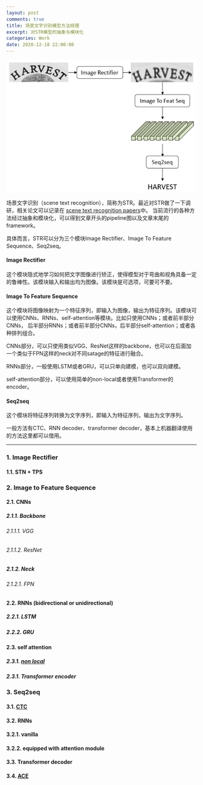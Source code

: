 ```yaml
---
layout: post
comments: true
title: 场景文字识别模型方法梳理
excerpt: 对STR模型的抽象与模块化
categories: Work
date: 2020-12-18 22:00:00
---
```


![scene text recognition pipeline](https://raw.githubusercontent.com/mileistone/mileistone.github.io/main/assets/2020-12-18-scene-text-recognition-survey.png)

场景文字识别（scene text recognition），简称为STR。最近对STR做了一下调研，相关论文可以记录在
[scene text recognition papers](https://github.com/mileistone/study_resources/tree/master/modeling/supervised_learning/2d/scene_text_recognition)中。
当前流行的各种方法经过抽象和模块化，可以得到文章开头的pipeline图以及文章末尾的framework。

具体而言，STR可以分为三个模块Image Rectifier、Image To Feature Sequence、Seq2seq。

#### Image Rectifier
这个模块隐式地学习如何把文字图像进行矫正，使得模型对于弯曲和视角具备一定的鲁棒性。该模块输入和输出均为图像。该模块是可选项，可要可不要。

#### Image To Feature Sequence
这个模块将图像映射为一个特征序列，即输入为图像，输出为特征序列。该模块可以使用CNNs、RNNs、self-attention等模块。比如只使用CNNs；或者前半部分CNNs，
后半部分RNNs；或者前半部分CNNs，后半部分self-attention；或者各种排列组合。

CNNs部分，可以只使用类似VGG、ResNet这样的backbone，也可以在后面加一个类似于FPN这样的neck对不同satage的特征进行融合。

RNNs部分，一般使用LSTM或者GRU，可以只单向建模，也可以双向建模。

self-attention部分，可以使用简单的non-local或者使用Transformer的encoder。

#### Seq2seq
这个模块将特征序列转换为文字序列，即输入为特征序列，输出为文字序列。

一般方法有CTC、RNN decoder、transformer decoder，基本上机器翻译使用的方法这里都可以借用。

---

### 1. Image Rectifier
#### 1.1. STN + TPS
### 2. Image to Feature Sequence
#### 2.1. CNNs
##### 2.1.1. Backbone
###### 2.1.1.1. VGG
###### 2.1.1.2. ResNet
##### 2.1.2. Neck
###### 2.1.2.1. FPN
#### 2.2. RNNs (bidirectional or unidirectional)
##### 2.2.1. LSTM
##### 2.2.2. GRU
#### 2.3. self attention
##### 2.3.1. [non local](https://arxiv.org/abs/1711.07971)
##### 2.3.1. Transformer encoder
### 3. Seq2seq
#### 3.1. [CTC](https://www.cs.toronto.edu/~graves/icml_2006.pdf)
#### 3.2. RNNs
#### 3.2.1. vanilla
#### 3.2.2. equipped with attention module
#### 3.3. Transformer decoder
#### 3.4. [ACE](https://arxiv.org/abs/1904.08364)
